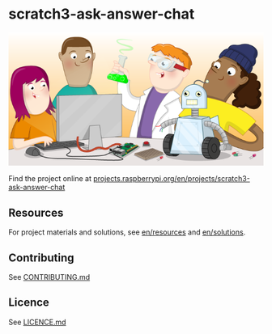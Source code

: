 # scratch3-ask-answer-chat

![scratch3-ask-answer-chat](banner.png)

Find the project online at [projects.raspberrypi.org/en/projects/scratch3-ask-answer-chat](https://projects.raspberrypi.org/en/projects/scratch3-ask-answer-chat)

## Resources
For project materials and solutions, see [en/resources](https://github.com/raspberrypilearning/scratch3-ask-answer-chat/tree/master/en/resources) and [en/solutions](https://github.com/raspberrypilearning/scratch3-ask-answer-chat/tree/master/en/solutions).

## Contributing
See [CONTRIBUTING.md](CONTRIBUTING.md)

## Licence
 See [LICENCE.md](LICENCE.md)